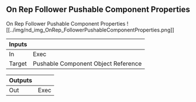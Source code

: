 ## On Rep Follower Pushable Component Properties
On Rep Follower Pushable Component Properties
![[../img/nd_img_OnRep_FollowerPushableComponentProperties.png]]

|Inputs||
|--|--|
| In | Exec |
| Target | Pushable Component Object Reference |

|Outputs||
|--|--|
| Out | Exec |
